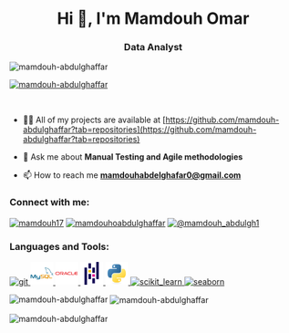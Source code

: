 <h1 align="center">Hi 👋, I'm Mamdouh Omar</h1>
<h3 align="center">Data Analyst</h3>

<p align="left"> <img src="https://komarev.com/ghpvc/?username=mamdouh-abdulghaffar&label=Profile%20views&color=0e75b6&style=flat" alt="mamdouh-abdulghaffar" /> </p>

<p align="left"> <a href="https://github.com/ryo-ma/github-profile-trophy"><img src="https://github-profile-trophy.vercel.app/?username=mamdouh-abdulghaffar" alt="mamdouh-abdulghaffar" /></a> </p>

<p align="left"> <a href="https://twitter.com/" target="blank"><img src="https://img.shields.io/twitter/follow/?logo=twitter&style=for-the-badge" alt="" /></a> </p>

- 👨‍💻 All of my projects are available at [https://github.com/mamdouh-abdulghaffar?tab=repositories](https://github.com/mamdouh-abdulghaffar?tab=repositories)

- 💬 Ask me about **Manual Testing and Agile methodologies**

- 📫 How to reach me **mamdouhabdelghafar0@gmail.com**

<h3 align="left">Connect with me:</h3>
<p align="left">
<a href="https://linkedin.com/in/mamdouh17" target="blank"><img align="center" src="https://raw.githubusercontent.com/rahuldkjain/github-profile-readme-generator/master/src/images/icons/Social/linked-in-alt.svg" alt="mamdouh17" height="30" width="40" /></a>
<a href="https://kaggle.com/mamdouhoabdulghaffar" target="blank"><img align="center" src="https://raw.githubusercontent.com/rahuldkjain/github-profile-readme-generator/master/src/images/icons/Social/kaggle.svg" alt="mamdouhoabdulghaffar" height="30" width="40" /></a>
<a href="https://www.hackerearth.com/@mamdouh_abdulgh1" target="blank"><img align="center" src="https://raw.githubusercontent.com/rahuldkjain/github-profile-readme-generator/master/src/images/icons/Social/hackerearth.svg" alt="@mamdouh_abdulgh1" height="30" width="40" /></a>
</p>

<h3 align="left">Languages and Tools:</h3>
<p align="left"> <a href="https://git-scm.com/" target="_blank" rel="noreferrer"> <img src="https://www.vectorlogo.zone/logos/git-scm/git-scm-icon.svg" alt="git" width="40" height="40"/> </a> <a href="https://www.mysql.com/" target="_blank" rel="noreferrer"> <img src="https://raw.githubusercontent.com/devicons/devicon/master/icons/mysql/mysql-original-wordmark.svg" alt="mysql" width="40" height="40"/> </a> <a href="https://www.oracle.com/" target="_blank" rel="noreferrer"> <img src="https://raw.githubusercontent.com/devicons/devicon/master/icons/oracle/oracle-original.svg" alt="oracle" width="40" height="40"/> </a> <a href="https://pandas.pydata.org/" target="_blank" rel="noreferrer"> <img src="https://raw.githubusercontent.com/devicons/devicon/2ae2a900d2f041da66e950e4d48052658d850630/icons/pandas/pandas-original.svg" alt="pandas" width="40" height="40"/> </a> <a href="https://www.python.org" target="_blank" rel="noreferrer"> <img src="https://raw.githubusercontent.com/devicons/devicon/master/icons/python/python-original.svg" alt="python" width="40" height="40"/> </a> <a href="https://scikit-learn.org/" target="_blank" rel="noreferrer"> <img src="https://upload.wikimedia.org/wikipedia/commons/0/05/Scikit_learn_logo_small.svg" alt="scikit_learn" width="40" height="40"/> </a> <a href="https://seaborn.pydata.org/" target="_blank" rel="noreferrer"> <img src="https://seaborn.pydata.org/_images/logo-mark-lightbg.svg" alt="seaborn" width="40" height="40"/> </a> </p>

<p><img align="left" src="https://github-readme-stats.vercel.app/api/top-langs?username=mamdouh-abdulghaffar&show_icons=true&locale=en&layout=compact" alt="mamdouh-abdulghaffar" /></p>

<p>&nbsp;<img align="center" src="https://github-readme-stats.vercel.app/api?username=mamdouh-abdulghaffar&show_icons=true&locale=en" alt="mamdouh-abdulghaffar" /></p>

<p><img align="center" src="https://github-readme-streak-stats.herokuapp.com/?user=mamdouh-abdulghaffar&" alt="mamdouh-abdulghaffar" /></p>
